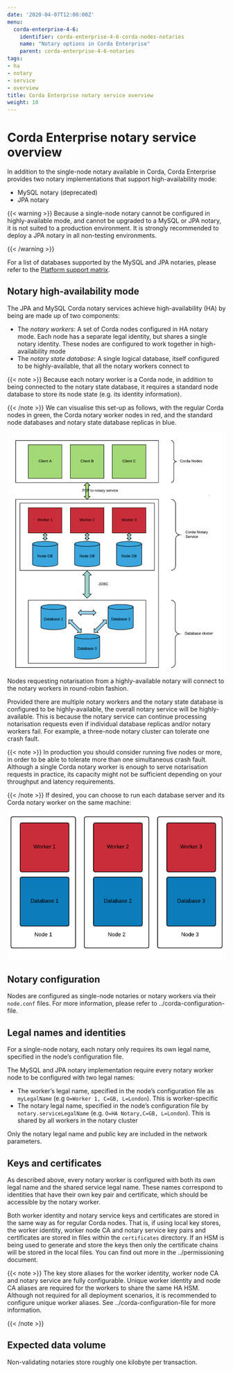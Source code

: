 ```yaml
---
date: '2020-04-07T12:00:00Z'
menu:
  corda-enterprise-4-6:
    identifier: corda-enterprise-4-6-corda-nodes-notaries
    name: "Notary options in Corda Enterprise"
    parent: corda-enterprise-4-6-notaries
tags:
- ha
- notary
- service
- overview
title: Corda Enterprise notary service overview
weight: 10
---
```



# Corda Enterprise notary service overview

In addition to the single-node notary available in Corda, Corda Enterprise provides two notary implementations that support
high-availability mode:


* MySQL notary (deprecated)
* JPA notary


{{< warning >}}
Because a single-node notary cannot be configured in highly-available mode, and cannot be upgraded to a MySQL or JPA notary, it is
not suited to a production environment. It is strongly recommended to deploy a JPA notary in all non-testing environments.

{{< /warning >}}


For a list of databases supported by the MySQL and JPA notaries, please refer to the [Platform support matrix](../platform-support-matrix.md).


## Notary high-availability mode

The JPA and MySQL Corda notary services achieve high-availability (HA) by being are made up of two components:



* The *notary workers*: A set of Corda nodes configured in HA notary mode. Each node has a separate legal identity, but shares a single
notary identity. These nodes are configured to work together in high-availability mode
* The *notary state database*: A single logical database, itself configured to be highly-available, that all the notary workers connect
to


{{< note >}}
Because each notary worker is a Corda node, in addition to being connected to the notary state database, it requires a standard node
database to store its node state (e.g. its identity information).

{{< /note >}}
We can visualise this set-up as follows, with the regular Corda nodes in green, the Corda notary worker nodes in red, and the standard node
databases and notary state database replicas in blue.

![ha notary overview2](../resources/ha-notary-overview2.png "ha notary overview2")
Nodes requesting notarisation from a highly-available notary will connect to the notary workers in round-robin fashion.

Provided there are multiple notary workers and the notary state database is configured to be highly-available, the overall notary service
will be highly-available. This is because the notary service can continue processing notarisation requests even if individual database
replicas and/or notary workers fail. For example, a three-node notary cluster can tolerate one crash fault.

{{< note >}}
In production you should consider running five nodes or more, in order to be able to tolerate more than one simultaneous crash fault.
Although a single Corda notary worker is enough to serve notarisation requests in practice, its capacity might not be sufficient
depending on your throughput and latency requirements.

{{< /note >}}
If desired, you can choose to run each database server and its Corda notary worker on the same machine:

![ha notary colocated](../resources/ha-notary-colocated.png "ha notary colocated")

## Notary configuration

Nodes are configured as single-node notaries or notary workers via their `node.conf` files. For more information, please refer to
../corda-configuration-file.


## Legal names and identities

For a single-node notary, each notary only requires its own legal name, specified in the node’s configuration file.

The MySQL and JPA notary implementation require every notary worker node to be configured with two legal names:


* The worker’s legal name, specified in the node’s configuration file as `myLegalName` (e.g `O=Worker 1, C=GB, L=London`). This is
worker-specific
* The notary legal name, specified in the node’s configuration file by `notary.serviceLegalName` (e.g. `O=HA Notary,C=GB, L=London`).
This is shared by all workers in the notary cluster

Only the notary legal name and public key are included in the network parameters.


## Keys and certificates

As described above, every notary worker is configured with both its own legal name and the shared service legal name. These names
correspond to identities that have their own key pair and certificate, which should be accessible by the notary worker.

Both worker identity and notary service keys and certificates are stored in the same way as for regular Corda nodes. That is, if using local
key stores, the worker identity, worker node CA and notary service key pairs and certificates are stored in files within the
`certificates` directory. If an HSM is being used to generate and store the keys then only the certificate chains will be stored in the
local files. You can find out more in the ../permissioning document.

{{< note >}}
The key store aliases for the worker identity, worker node CA and notary service are fully configurable. Unique worker identity and node
CA aliases are required for the workers to share the same HA HSM. Although not required for all deployment scenarios, it is recommended
to configure unique worker aliases. See ../corda-configuration-file for more information.

{{< /note >}}

## Expected data volume

Non-validating notaries store roughly one kilobyte per transaction.

